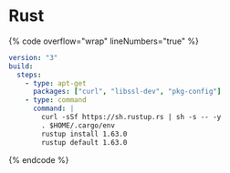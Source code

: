 # Rust

{% code overflow="wrap" lineNumbers="true" %}
```yaml
version: "3"
build:
  steps:
    - type: apt-get
      packages: ["curl", "libssl-dev", "pkg-config"]
    - type: command
      command: |
        curl -sSf https://sh.rustup.rs | sh -s -- -y
        . $HOME/.cargo/env
        rustup install 1.63.0
        rustup default 1.63.0
```
{% endcode %}

